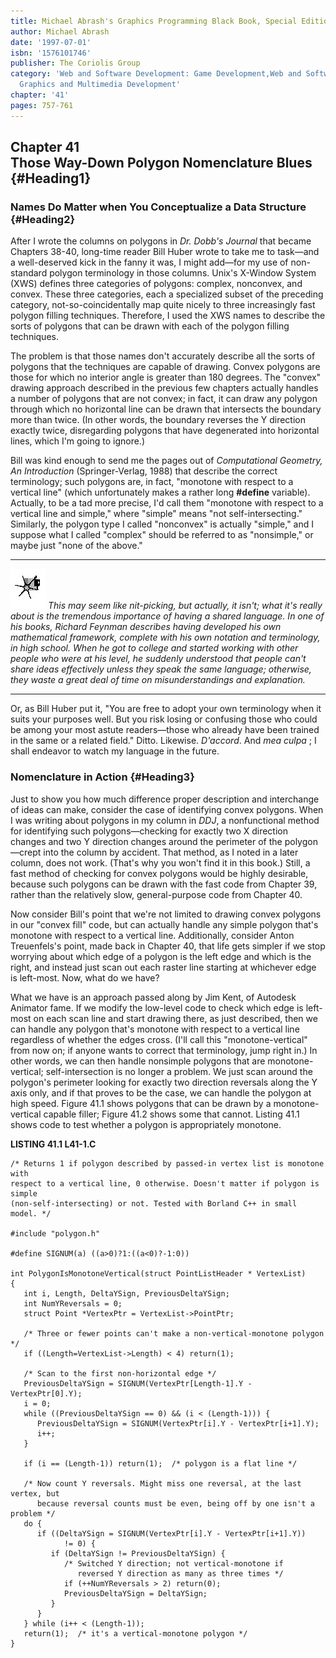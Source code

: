 ```yaml
---
title: Michael Abrash's Graphics Programming Black Book, Special Edition
author: Michael Abrash
date: '1997-07-01'
isbn: '1576101746'
publisher: The Coriolis Group
category: 'Web and Software Development: Game Development,Web and Software Development:
  Graphics and Multimedia Development'
chapter: '41'
pages: 757-761
---
```


Chapter 41\
 Those Way-Down Polygon Nomenclature Blues {#Heading1}
------------------------------------------

### Names Do Matter when You Conceptualize a Data Structure {#Heading2}

After I wrote the columns on polygons in *Dr. Dobb's Journal* that
became Chapters 38-40, long-time reader Bill Huber wrote to take me to
task—and a well-deserved kick in the fanny it was, I might add—for my
use of non-standard polygon terminology in those columns. Unix's
X-Window System (XWS) defines three categories of polygons: complex,
nonconvex, and convex. These three categories, each a specialized subset
of the preceding category, not-so-coincidentally map quite nicely to
three increasingly fast polygon filling techniques. Therefore, I used
the XWS names to describe the sorts of polygons that can be drawn with
each of the polygon filling techniques.

The problem is that those names don't accurately describe all the sorts
of polygons that the techniques are capable of drawing. Convex polygons
are those for which no interior angle is greater than 180 degrees. The
"convex" drawing approach described in the previous few chapters
actually handles a number of polygons that are not convex; in fact, it
can draw any polygon through which no horizontal line can be drawn that
intersects the boundary more than twice. (In other words, the boundary
reverses the Y direction exactly twice, disregarding polygons that have
degenerated into horizontal lines, which I'm going to ignore.)

Bill was kind enough to send me the pages out of *Computational
Geometry, An Introduction* (Springer-Verlag, 1988) that describe the
correct terminology; such polygons are, in fact, "monotone with respect
to a vertical line" (which unfortunately makes a rather long
**\#define** variable). Actually, to be a tad more precise, I'd call
them "monotone with respect to a vertical line and simple," where
"simple" means "not self-intersecting." Similarly, the polygon type I
called "nonconvex" is actually "simple," and I suppose what I called
"complex" should be referred to as "nonsimple," or maybe just "none of
the above."

  ------------------- ---------------------------------------------------------------------------------------------------------------------------------------------------------------------------------------------------------------------------------------------------------------------------------------------------------------------------------------------------------------------------------------------------------------------------------------------------------------------------------------------------------------------------------------------------------------------------------------
  ![](images/i.jpg)   *This may seem like nit-picking, but actually, it isn't; what it's really about is the tremendous importance of having a shared language. In one of his books, Richard Feynman describes having developed his own mathematical framework, complete with his own notation and terminology, in high school. When he got to college and started working with other people who were at his level, he suddenly understood that people can't share ideas effectively unless they speak the same language; otherwise, they waste a great deal of time on misunderstandings and explanation.*
  ------------------- ---------------------------------------------------------------------------------------------------------------------------------------------------------------------------------------------------------------------------------------------------------------------------------------------------------------------------------------------------------------------------------------------------------------------------------------------------------------------------------------------------------------------------------------------------------------------------------------

Or, as Bill Huber put it, "You are free to adopt your own terminology
when it suits your purposes well. But you risk losing or confusing those
who could be among your most astute readers—those who already have been
trained in the same or a related field." Ditto. Likewise. *D'accord*.
And *mea culpa* ; I shall endeavor to watch my language in the future.

### Nomenclature in Action {#Heading3}

Just to show you how much difference proper description and interchange
of ideas can make, consider the case of identifying convex polygons.
When I was writing about polygons in my column in *DDJ*, a nonfunctional
method for identifying such polygons—checking for exactly two X
direction changes and two Y direction changes around the perimeter of
the polygon—crept into the column by accident. That method, as I noted
in a later column, does not work. (That's why you won't find it in this
book.) Still, a fast method of checking for convex polygons would be
highly desirable, because such polygons can be drawn with the fast code
from Chapter 39, rather than the relatively slow, general-purpose code
from Chapter 40.

Now consider Bill's point that we're not limited to drawing convex
polygons in our "convex fill" code, but can actually handle any simple
polygon that's monotone with respect to a vertical line. Additionally,
consider Anton Treuenfels's point, made back in Chapter 40, that life
gets simpler if we stop worrying about which edge of a polygon is the
left edge and which is the right, and instead just scan out each raster
line starting at whichever edge is left-most. Now, what do we have?

What we have is an approach passed along by Jim Kent, of Autodesk
Animator fame. If we modify the low-level code to check which edge is
left-most on each scan line and start drawing there, as just described,
then we can handle any polygon that's monotone with respect to a
vertical line regardless of whether the edges cross. (I'll call this
"monotone-vertical" from now on; if anyone wants to correct that
terminology, jump right in.) In other words, we can then handle
nonsimple polygons that are monotone-vertical; self-intersection is no
longer a problem. We just scan around the polygon's perimeter looking
for exactly two direction reversals along the Y axis only, and if that
proves to be the case, we can handle the polygon at high speed. Figure
41.1 shows polygons that can be drawn by a monotone-vertical capable
filler; Figure 41.2 shows some that cannot. Listing 41.1 shows code to
test whether a polygon is appropriately monotone.

**LISTING 41.1 L41-1.C**

    /* Returns 1 if polygon described by passed-in vertex list is monotone with
    respect to a vertical line, 0 otherwise. Doesn't matter if polygon is simple 
    (non-self-intersecting) or not. Tested with Borland C++ in small model. */

    #include "polygon.h"

    #define SIGNUM(a) ((a>0)?1:((a<0)?-1:0))

    int PolygonIsMonotoneVertical(struct PointListHeader * VertexList)
    {
       int i, Length, DeltaYSign, PreviousDeltaYSign;
       int NumYReversals = 0;
       struct Point *VertexPtr = VertexList->PointPtr;

       /* Three or fewer points can't make a non-vertical-monotone polygon */
       if ((Length=VertexList->Length) < 4) return(1);

       /* Scan to the first non-horizontal edge */
       PreviousDeltaYSign = SIGNUM(VertexPtr[Length-1].Y - VertexPtr[0].Y);
       i = 0;
       while ((PreviousDeltaYSign == 0) && (i < (Length-1))) {
          PreviousDeltaYSign = SIGNUM(VertexPtr[i].Y - VertexPtr[i+1].Y);
          i++;
       }

       if (i == (Length-1)) return(1);  /* polygon is a flat line */

       /* Now count Y reversals. Might miss one reversal, at the last vertex, but 
          because reversal counts must be even, being off by one isn't a problem */
       do {
          if ((DeltaYSign = SIGNUM(VertexPtr[i].Y - VertexPtr[i+1].Y))
                != 0) {
             if (DeltaYSign != PreviousDeltaYSign) {
                /* Switched Y direction; not vertical-monotone if
                   reversed Y direction as many as three times */
                if (++NumYReversals > 2) return(0);
                PreviousDeltaYSign = DeltaYSign;
             }
          }
       } while (i++ < (Length-1));
       return(1);  /* it's a vertical-monotone polygon */
    }

